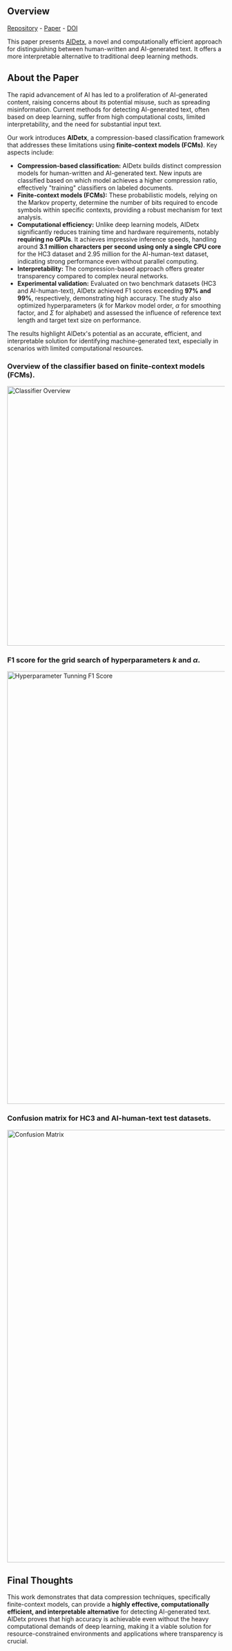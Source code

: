 ## Overview

[Repository](https://github.com/AIDetx/AIDetx) - [Paper](/files/papers/dcc2025/paper.pdf) - [DOI](https://doi.org/10.1109/dcc62719.2025.00046)

This paper presents [AIDetx](TODO), a novel and computationally efficient approach for distinguishing between human-written and AI-generated text. It offers a more interpretable alternative to traditional deep learning methods.

## About the Paper

The rapid advancement of AI has led to a proliferation of AI-generated content, raising concerns about its potential misuse, such as spreading misinformation. Current methods for detecting AI-generated text, often based on deep learning, suffer from high computational costs, limited interpretability, and the need for substantial input text.

Our work introduces **AIDetx**, a compression-based classification framework that addresses these limitations using **finite-context models (FCMs)**. Key aspects include:

-   **Compression-based classification:** AIDetx builds distinct compression models for human-written and AI-generated text. New inputs are classified based on which model achieves a higher compression ratio, effectively "training" classifiers on labeled documents.
-   **Finite-context models (FCMs):** These probabilistic models, relying on the Markov property, determine the number of bits required to encode symbols within specific contexts, providing a robust mechanism for text analysis.
-   **Computational efficiency:** Unlike deep learning models, AIDetx significantly reduces training time and hardware requirements, notably **requiring no GPUs**. It achieves impressive inference speeds, handling around **3.1 million characters per second using only a single CPU core** for the HC3 dataset and 2.95 million for the AI-human-text dataset, indicating strong performance even without parallel computing.
-   **Interpretability:** The compression-based approach offers greater transparency compared to complex neural networks.
-   **Experimental validation:** Evaluated on two benchmark datasets (HC3 and AI-human-text), AIDetx achieved F1 scores exceeding **97% and 99%**, respectively, demonstrating high accuracy. The study also optimized hyperparameters (*k* for Markov model order, *α* for smoothing factor, and *Σ* for alphabet) and assessed the influence of reference text length and target text size on performance.

The results highlight AIDetx's potential as an accurate, efficient, and interpretable solution for identifying machine-generated text, especially in scenarios with limited computational resources.

### Overview of the classifier based on finite-context models (FCMs).

<img src="/files/papers/dcc2025/overview.png" alt="Classifier Overview" width="600" />

### F1 score for the grid search of hyperparameters *k* and *α*.

<img src="/files/papers/dcc2025/tuning.png" alt="Hyperparameter Tunning F1 Score" width="1000" />


### Confusion matrix for HC3 and AI-human-text test datasets.

<img src="/files/papers/dcc2025/matrix.png" alt="Confusion Matrix" width="1000" />

## Final Thoughts

This work demonstrates that data compression techniques, specifically finite-context models, can provide a **highly effective, computationally efficient, and interpretable alternative** for detecting AI-generated text. AIDetx proves that high accuracy is achievable even without the heavy computational demands of deep learning, making it a viable solution for resource-constrained environments and applications where transparency is crucial.